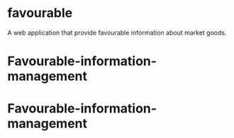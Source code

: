 # favourable
A web application that provide favourable information about market goods.
# Favourable-information-management
# Favourable-information-management
